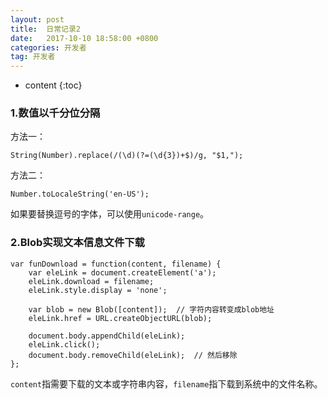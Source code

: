 ```yaml
---
layout: post
title:  日常记录2
date:   2017-10-10 18:58:00 +0800
categories: 开发者
tag: 开发者
---
```


* content
{:toc}

### 1.数值以千分位分隔

方法一：

	String(Number).replace(/(\d)(?=(\d{3})+$)/g, "$1,");

方法二：

	Number.toLocaleString('en-US');

如果要替换逗号的字体，可以使用`unicode-range`。

### 2.Blob实现文本信息文件下载

```
var funDownload = function(content, filename) {
    var eleLink = document.createElement('a');
    eleLink.download = filename;
    eleLink.style.display = 'none';
    
    var blob = new Blob([content]);  // 字符内容转变成blob地址
    eleLink.href = URL.createObjectURL(blob);
    
    document.body.appendChild(eleLink);
    eleLink.click();
    document.body.removeChild(eleLink);  // 然后移除
};
```

`content`指需要下载的文本或字符串内容，`filename`指下载到系统中的文件名称。